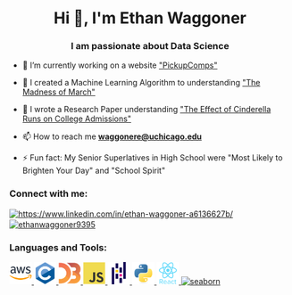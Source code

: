 <h1 align="center">Hi 👋, I'm Ethan Waggoner</h1>
<h3 align="center">I am passionate about Data Science</h3>

- 🔭 I’m currently working on a website ["PickupComps"](https://github.com/dracos-l/pickupcompsv2)

- 👯 I created a Machine Learning Algorithm to understanding ["The Madness of March"](https://github.com/Edubs2003/MarchMadness)

- 📝 I wrote a Research Paper understanding ["The Effect of Cinderella Runs on College Admissions"](https://github.com/Edubs2003/Cinderella-Runs-on-College-Admissions)

- 📫 How to reach me **waggonere@uchicago.edu**

- ⚡ Fun fact: My Senior Superlatives in High School were "Most Likely to Brighten Your Day" and "School Spirit"

<h3 align="left">Connect with me:</h3>
<p align="left">
<a href="https://linkedin.com/in/https://www.linkedin.com/in/ethan-waggoner-a6136627b/" target="blank"><img align="center" src="https://raw.githubusercontent.com/rahuldkjain/github-profile-readme-generator/master/src/images/icons/Social/linked-in-alt.svg" alt="https://www.linkedin.com/in/ethan-waggoner-a6136627b/" height="30" width="40" /></a>
<a href="https://www.youtube.com/c/ethanwaggoner9395" target="blank"><img align="center" src="https://raw.githubusercontent.com/rahuldkjain/github-profile-readme-generator/master/src/images/icons/Social/youtube.svg" alt="ethanwaggoner9395" height="30" width="40" /></a>
</p>

<h3 align="left">Languages and Tools:</h3>
<p align="left"> <a href="https://aws.amazon.com" target="_blank" rel="noreferrer"> <img src="https://raw.githubusercontent.com/devicons/devicon/master/icons/amazonwebservices/amazonwebservices-original-wordmark.svg" alt="aws" width="40" height="40"/> </a> <a href="https://www.cprogramming.com/" target="_blank" rel="noreferrer"> <img src="https://raw.githubusercontent.com/devicons/devicon/master/icons/c/c-original.svg" alt="c" width="40" height="40"/> </a> <a href="https://d3js.org/" target="_blank" rel="noreferrer"> <img src="https://raw.githubusercontent.com/devicons/devicon/master/icons/d3js/d3js-original.svg" alt="d3js" width="40" height="40"/> </a> <a href="https://developer.mozilla.org/en-US/docs/Web/JavaScript" target="_blank" rel="noreferrer"> <img src="https://raw.githubusercontent.com/devicons/devicon/master/icons/javascript/javascript-original.svg" alt="javascript" width="40" height="40"/> </a> <a href="https://pandas.pydata.org/" target="_blank" rel="noreferrer"> <img src="https://raw.githubusercontent.com/devicons/devicon/2ae2a900d2f041da66e950e4d48052658d850630/icons/pandas/pandas-original.svg" alt="pandas" width="40" height="40"/> </a> <a href="https://www.python.org" target="_blank" rel="noreferrer"> <img src="https://raw.githubusercontent.com/devicons/devicon/master/icons/python/python-original.svg" alt="python" width="40" height="40"/> </a> <a href="https://reactjs.org/" target="_blank" rel="noreferrer"> <img src="https://raw.githubusercontent.com/devicons/devicon/master/icons/react/react-original-wordmark.svg" alt="react" width="40" height="40"/> </a> <a href="https://seaborn.pydata.org/" target="_blank" rel="noreferrer"> <img src="https://seaborn.pydata.org/_images/logo-mark-lightbg.svg" alt="seaborn" width="40" height="40"/> </a> </p>

